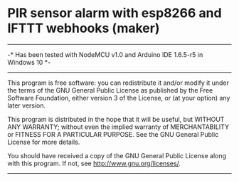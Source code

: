 # PIR sensor alarm with esp8266 and IFTTT webhooks (maker)




----------------

-* Has been tested with NodeMCU v1.0 and Arduino IDE 1.6.5-r5 in Windows 10 *-
 
----------------

This program is free software: you can redistribute it and/or modify
it under the terms of the GNU General Public License as published by
the Free Software Foundation, either version 3 of the License, or
(at your option) any later version.

This program is distributed in the hope that it will be useful,
but WITHOUT ANY WARRANTY; without even the implied warranty of
MERCHANTABILITY or FITNESS FOR A PARTICULAR PURPOSE.  See the
GNU General Public License for more details.

You should have received a copy of the GNU General Public License
along with this program.  If not, see <http://www.gnu.org/licenses/>.

--------------------------------------------------------------------------------
